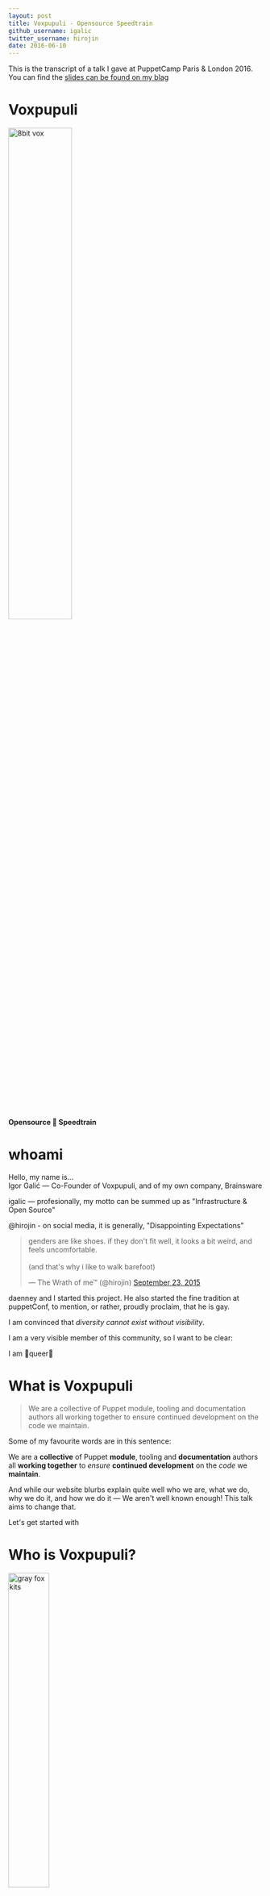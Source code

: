 ```yaml
---
layout: post
title: Voxpupuli - Opensource Speedtrain
github_username: igalic
twitter_username: hirojin
date: 2016-06-10
---
```


This is the transcript of a talk I gave at PuppetCamp Paris & London 2016.
You can find the [slides can be found on my blag](https://blag.esotericsystems.at/igor/presents/voxpupuli-opensource-speedtrain/)

Voxpupuli
=========

<img alt="8bit vox" src="{{ site.url }}{{ site.baseurl }}/static/images/8bit-vox.png" width="50%" height="50%" />

**Opensource 🚅 Speedtrain**

whoami
======

Hello, my name is…  
Igor Galić — Co-Founder of Voxpupuli, and of my own company, Brainsware

igalic — profesionally, my motto can be summed up as "Infrastructure & Open Source"

@hirojin - on social media, it is generally, "Disappointing Expectations"

<blockquote class="twitter-tweet" data-lang="en"><p lang="en" dir="ltr">genders are like shoes. if they don&#39;t fit well, it looks a bit weird, and feels uncomfortable.<br><br>(and that&#39;s why i like to walk barefoot)</p>&mdash; The Wrath of me™ (@hirojin) <a href="https://twitter.com/hirojin/status/646652627581829120">September 23, 2015</a></blockquote>
<script async src="//platform.twitter.com/widgets.js" charset="utf-8"></script>

daenney and I started this project. He also started the fine tradition at  
puppetConf, to mention, or rather, proudly proclaim, that he is gay.

I am convinced that *diversity cannot exist without visibility*.

I am a very visible member of this community, so I want to be clear:

I am 🌈queer🌈

What is Voxpupuli
=================

> We are a collective of Puppet module, tooling and documentation authors all working together to ensure continued development on the code we maintain.

Some of my favourite words are in this sentence:

We are a **collective** of Puppet **module**, tooling and **documentation** authors all **working together** to *ensure* **continued development** on the *code* we **maintain**.

And while our website blurbs explain quite well who we are, what we do, why we do it, and how we do it — We aren't well known enough! This talk aims to change that.

Let's get started with

Who is Voxpupuli?
=================

<img alt="gray fox kits" src="{{ site.url }}{{ site.baseurl }}/static/images/gray-fox-kits-956687_1280.jpg" width="40%" height="40%" />

64… wait 65… no actually 66 volunteers

-   admins
-   many non-coders
-   git newbies

Currently, Voxpupuli is made of ~64~ ~65~ 66 people who alltogether have  
access to 130~ repositories. Most of those represent either puppet modules (100~) or puppet-lint checks, or some other kind of gem.

Except for those among us who are Puppet employees, none of our contributors are paid to do this work. And even the Puppet employees aren't paid to do *this* work! We are volunteers, most of us are admins, many of us not coders, a lot of us don't know how git works…

Why is Voxpupuli?
=================

-   impulsiveness

Daenney and me founded, then Puppet-Community, out of impulsiveness. We were frustrated with the pace at which things were moving, and we figured that we needed a space where we can iterate faster than Puppet. Puppet is bound by contracts to their customers. We as admins, running primarily the open source version of puppet, on the other hand, are free to decide on our own when to move, upgrade or break something.

-   necessity

Maintaining puppet modules is hard. Constantly ensuring quality is a
never-ending race against bit-rot. The ruby ecosystem is evolving fast, and it's
hard to keep up with the tools and *best* practices. Running this race alone can
be exhausting, at best. But slipping up, falling ill, taking vacation, changing
jobs, losing interest - being human, makes it impossible to keep up *alone*.

As systems administrators we strive to eliminate any possible
single-point-of-failure. Often times forgetting that we ourselves can become
one. Sometimes in this very process.

A puppet module can be tiny. Yet, at times, it may require a lot of attention and time. Even if not, if you have more than one module, it adds up!

With 60~ other people around, you are not alone. I believe that in Voxpupuli we have succeeded in eliminating the single-point of failure of the *maintainer*.

<img alt="more fox pups" src="{{ site.url }}{{ site.baseurl }}/static/images/more-fox-pups.jpg" width="40%" height="40%" />

Daenney and I may have been the fire-starters, but Voxpupuli has transcended our  
hopes and expectations. It has become that proof that the sum is greater than its parts.

Voxpupuli is a collaborative space, and a safe-haven.

For people, and for their work.

How does Voxpupuli…?
====================

So how are we doing this? With people; obviously.  
With robots, too. And with tools, that enforce standards and conventions. Let's start with the robots…

Robots: vpci
============

<img alt="8bit vpci" src="{{ site.url }}{{ site.baseurl }}/static/images/8bit-vpci.png" width="50%" height="50%" />

Is a set of bash and python scripts that runs beaker tests for Voxpupuli, but
also for Puppet. Of those modules that have beaker acceptance tests, we can be
relatively certain that they will work out quite fine.

Robots: Travis
==============

<img alt="Travis" src="{{ site.url }}{{ site.baseurl }}/static/images/travis-mascot-600px.png" width="60%" height="60%" />

-   rspec-puppet
-   STRICT\_VARIABLES
-   rubocop
-   release

Travis does *the rest*. Our `.travis.yml` is rather extensive. We have test
against all *current* ruby versions. We test puppet 3.x and 4.x. Always with
`STRICT_VARIABLES`. We run linters for our puppet code, and rspec-rubocop for
our spec tests and ruby code.

Sometimes rubocop can be a pain — mostly because it's a fast moving target.
However, enforcing a uniform style, and catching potentially dangerous code in a
highly dynamic language, with a highly flexible syntax, is absolutely
invaluable.

Finally, Travis also deploys our modules to the Puppetforge, and our Gems to the
Rubyforge. It does so, whenever someone creates a tag. And to make **this**
uniform too, we have the `voxpupuli/release` gem with rake tasks that check the
`CHANGELOG.md`, tag, bump the version, and push.

We tried really hard to make our release process as *easy* as possible, so that
anyone who wants, or needs a release of the current master, can request that
simply by creating a pull-request.

People: Contributor
===================

<img alt="mirror" src="{{ site.url }}{{ site.baseurl }}/static/images/frame-308791_1280.png" width="50%" height="50%" />

-   issues & pull requests
-   feedback on irc & slack

So if **you** need a fresh release of puppet-mcollective, **you** can do that. All
you have to do is create a pull-request. And hunt-down someone who'll merge it,
and run rake `travis_release`.

For this we have a broad set of channels: GitHub Pull Requests and Issues being
the most obvious here. And you can use those for other bug reports, or to
provide us with patches.

Structure and Communication
===========================

in Community Management

<img alt="plumbing" src="{{ site.url }}{{ site.baseurl }}/static/images/plumbing.jpg" width="60%" height="60%" />

The *plumbing* repository is where you can track or report structural issues
that need public discussion. Bugs in the community, or feature requests, if you
so will. We also have a Code of Conduct email list, for privately disclosing
issues.

All our channels, be that IRC & Slack, or Github, or Mailing Lists, adhere to
the the general Puppet code of conduct. We also explicitly have the Covenant
Code of Conduct in place in all of our repositories.

Every contribution, no matter how trivial or elaborate, or even *wrong* is
immensely valuable. Treating it, and the person it comes from with the respect
and hummility strenghtens our ties to the community, and can broaden it, too.

People: Members
===============

<img alt="Accept" src="{{ site.url }}{{ site.baseurl }}/static/images/Accept.png" width="200" height="200" />

-   push buttons

Many drive-thru contributors circle around, and finally stick around. Whenever I
notice that someone is doing my job, I invite them to the organisation. Clicking
on accept in that email is all they have to do. We don't require anyone to sign
a CLA (Contributor License Agreement), or anything like that. But, clicking that
button is a powerful motion. Suddenly, instead of having one pet project, a
person has merge access to *all* our repositories. This can be an exhilerating
feeling. It might not last long, mind you, but even so, it motivates them to
clean up a bunch of old issues & pull requests, or release a module that hasn't
been released in a while.

Again, the reason why it's so simple to get started with these things, rather
than to be overwhelmed with it are our standards and conventions.

-   We use module\_sync to handle boilerplate code across repositories
-   This ensures .rubocop.yml, .puppet-lint.rc, Rakefile & Gemfile, and .travis.yml to be same-ish
-   Every pull request is checked by Travis & vpci
-   Every pull request is reviewed and merged by someone who is *not* the author

<img alt="tyre fire" src="{{ site.url }}{{ site.baseurl }}/static/images/tyre-fire.jpg" width="40%" height="40%" />

If this sounds boring, all I can say is that boring code is *good*. We have far
too much excitement in our jobs.

<img alt="campfire" src="{{ site.url }}{{ site.baseurl }}/static/images/lagerfeuer.jpg" width="40%" height="40%" />

So having boring code code that helps us run our infrastructure give you  
that warm fuzzy feeling of reliability.

People: Community Gardeners
===========================

<img alt="community garden" src="{{ site.url }}{{ site.baseurl }}/static/images/community-garden.jpg" width="40%" height="40%" />

-   grant & revoke access
-   enforce coc
-   listen

I am, in GitHub speak, one of the Owners of the Voxpupuli organisation. In
GitHub terms this means I can grant (and revoke) access to our repositories.

In our own terms, it means that I

-   hold the keys to our secrets
-   get to be on the <coc@voxpupuli.org> list

It means that I have to listen — often for clues — to our community. I might
have to moderate behaviour, or (over)enthusiasm. If others have failed to do so,
I have to enforce our CoC. And finally, I have to recognize and empower
contributors, elavating them to members.

The Quantified Us
=================

Often, just listening is not enough. In the days of Big Data, we can gather
information about our community automatically, thanks to the magic of APIs! And
we can proccess this Big Data with Big Data tools, such as CSV.

Currently we use

-   underscoregan/community\_management
-   lbabhr/octohatrack
-   duckinator/how\_is

to gather the basic info on how our community is doing — and more importantly
*who* is doing things. It's very important to us to reward all members of our
community with the gift of merge access — especially the ones the ones who may
otherwise slip thru the cracks because all they do is report bugs / issues, and
review pull requests!

What does Voxpupuli…
====================

<img alt="8bit vox" src="{{ site.url }}{{ site.baseurl }}/static/images/8bit-vox.png" width="50%" height="50%" />

-   … do for my company?
-   … do for me?

We provide a broad set of well recongised modules. These modules are subject to
the highest quality standards — enforced by robots!

Our modules are released frequently (by robots!), and are compatible with the latest puppet versions.

If you have a popular module or gem, we can adopt it, *and you*.

Steal this process
==================

At the off chance that none of our modules strike your fancy, you might still be
interested in our tools, or our process.

All the tools we use are freely (gratis, libre) available. All the tools we produce are freely (gratis, libre) available.

If you are stuck in a silo, you may be able to aleviate your pains by adopting our tools to enforce standards, quality, and to make deployments easy.

If you are "stuck" in a flat hierarchy, you may be in the unique position of having responsibility, *and* power.

I advise your to take your responsibility for your team mates first, and to use your power wisely. If you adopt our management process, it will mean that on-boarding practially takes care of itself.

Be that new junior ops colleagues, or veteran developers, when you ***empower*** them you will earn their trust and their respect.

Thank you
=========

-   Catch me (us!) for questions! Come talk to us in `#voxpupuli`!
-   …join us!


Sources
=======

* https://pixabay.com/en/gray-fox-kits-young-babies-956687/
* https://www.flickr.com/photos/yellowstonenps/18654448490
* https://pixabay.com/en/frame-mirror-picture-baroque-empty-308791/
* https://www.flickr.com/photos/timmy/5910881115/
* https://commons.wikimedia.org/wiki/File:Accept.svg
* https://www.flickr.com/photos/widnr/6588149033
* https://www.flickr.com/photos/sejanc/866122048
* https://www.flickr.com/photos/pellesten/8286654017/
